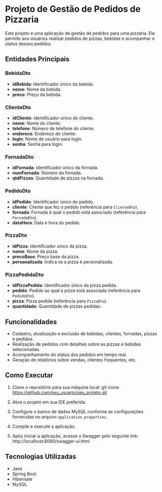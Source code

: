 # Projeto de Gestão de Pedidos de Pizzaria

Este projeto é uma aplicação de gestão de pedidos para uma pizzaria. Ele permite aos usuários realizar pedidos de pizzas, bebidas e acompanhar o status desses pedidos.

## Entidades Principais

### BebidaDto

- **idBebida**: Identificador único da bebida.
- **nome**: Nome da bebida.
- **preco**: Preço da bebida.

### ClienteDto

- **idCliente**: Identificador único do cliente.
- **nome**: Nome do cliente.
- **telefone**: Número de telefone do cliente.
- **endereco**: Endereço do cliente.
- **login**: Nome de usuário para login.
- **senha**: Senha para login.

### FornadaDto

- **idFornada**: Identificador único da fornada.
- **numFornada**: Número da fornada.
- **qtdPizzas**: Quantidade de pizzas na fornada.

### PedidoDto

- **idPedido**: Identificador único do pedido.
- **cliente**: Cliente que fez o pedido (referência para `ClienteDto`).
- **fornada**: Fornada à qual o pedido está associado (referência para `FornadaDto`).
- **dataHora**: Data e hora do pedido.

### PizzaDto

- **idPizza**: Identificador único da pizza.
- **nome**: Nome da pizza.
- **precoBase**: Preço base da pizza.
- **personalizada**: Indica se a pizza é personalizada.

### PizzaPedidaDto

- **idPizzaPedida**: Identificador único da pizza pedida.
- **pedido**: Pedido ao qual a pizza está associada (referência para `PedidoDto`).
- **pizza**: Pizza pedida (referência para `PizzaDto`).
- **quantidade**: Quantidade de pizzas pedidas.

## Funcionalidades

- Cadastro, atualização e exclusão de bebidas, clientes, fornadas, pizzas e pedidos.
- Realização de pedidos com detalhes sobre as pizzas e bebidas selecionadas.
- Acompanhamento do status dos pedidos em tempo real.
- Geração de relatórios sobre vendas, clientes frequentes, etc.

## Como Executar

1. Clone o repositório para sua máquina local:
git clone https://github.com/seu_usuario/seu_projeto.git

2. Abra o projeto em sua IDE preferida.

3. Configure o banco de dados MySQL conforme as configurações fornecidas no arquivo `application.properties`.

4. Compile e execute a aplicação.

5. Após iniciar a aplicação, acesse o Swagger pelo seguinte link:
http://localhost:8080/swagger-ui.html

## Tecnologias Utilizadas

- Java
- Spring Boot
- Hibernate
- MySQL


